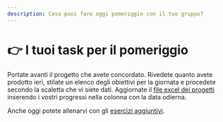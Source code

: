 ```yaml
---
description: Cosa puoi fare oggi pomeriggio con il tuo gruppo?
---
```


# 👉 I tuoi task per il pomeriggio

Portate avanti il progetto che avete concordato. Rivedete quanto avete prodotto ieri, stilate un elenco degli obiettivi per la giornata e procedete secondo la scaletta che vi siete dati. Aggiornate il [file excel dei progetti](../strumenti/foglio-excel-dei-vostri-progetti.md) inserendo i vostri progressi nella colonna con la data odierna.

Anche oggi potete allenarvi con gli [esercizi aggiuntivi](../3.-basi-di-statistica-e-visualizzazione-dati/esercizi-aggiuntivi.md).

